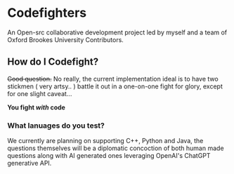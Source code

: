# Codefighters
An Open-src collaborative development project led by myself and a team of Oxford Brookes University
Contributors.

## How do I Codefight?
~~Good question.~~
No really, the current implementation ideal is to have two stickmen ( very artsy.. ) battle it out
in a one-on-one fight for glory, except for one slight caveat...

**You fight _with_ code**

### What lanuages do you test?
We currently are planning on supporting C++, Python and Java, the questions themselves will be a
diplomatic concoction of both human made questions along with AI generated ones leveraging OpenAI's
ChatGPT generative API.

